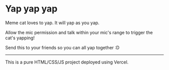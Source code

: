 # Yap yap yap

Meme cat loves to yap. It will yap as you yap.

Allow the mic permission and talk within your mic's range to trigger the cat's yapping!

Send this to your friends so you can all yap together :D

---

This is a pure HTML/CSS/JS project deployed using Vercel.
